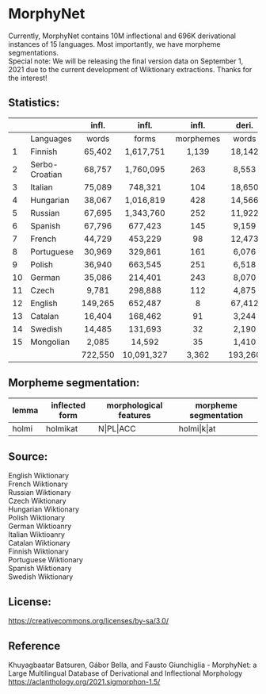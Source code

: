 # MorphyNet

Currently, MorphyNet contains 10M inflectional and 696K derivational instances of 15 languages. Most importantly, we have morpheme segmentations.  
Special note: We will be releasing the final version data on September 1, 2021 due to the current development of Wiktionary extractions. Thanks for the interest!

## Statistics:

|    |                |  infl.  |    infl.   |   infl.   |  deri.  |   deri. |   deri.   |            |
|----|----------------|:-------:|:----------:|:---------:|:-------:|--------:|:---------:|-----------:|
|    | Languages      |  words  |    forms   | morphemes |  words  |  forms  | morphemes |    total   |
| 1  | Finnish        |  65,402 |  1,617,751 |     1,139 |  18,142 |  36,843 |       446 |  1,654,594 |
| 2  | Serbo-Croatian |  68,757 |  1,760,095 |       263 |   8,553 |   4,916 |       429 |  1,765,011 |
| 3  | Italian        |  75,089 |    748,321 |       104 |  18,650 |  58,848 |       749 |    807,169 |
| 4  | Hungarian      |  38,067 |  1,016,819 |       428 |  14,566 |  28,177 |       832 |  1,044,996 |
| 5  | Russian        |  67,695 |  1,343,760 |       252 |  11,922 |  93,039 |       575 |  1,436,799 |
| 6  | Spanish        |  67,796 |    677,423 |       145 |   9,159 |  25,080 |       490 |    702,503 |
| 7  | French         |  44,729 |    453,229 |        98 |  12,473 |  72,952 |       636 |    526,181 |
| 8  | Portuguese     |  30,969 |    329,861 |       161 |   6,076 |  11,774 |       387 |    341,635 |
| 9  | Polish         |  36,940 |    663,545 |       251 |   6,518 |  58,711 |       405 |    722,256 |
| 10 | German         |  35,086 |    214,401 |       243 |   8,070 |  29,381 |       465 |    227,576 |
| 11 | Czech          |   9,781 |    298,888 |       112 |   4,875 |  32,336 |       318 |    331,224 |
| 12 | English        | 149,265 |    652,487 |         8 |  67,412 | 225,131 |     2,445 |    877,618 |
| 13 | Catalan        |  16,404 |    168,462 |        91 |   3,244 |   8,018 |       220 |    176,480 |
| 14 | Swedish        |  14,485 |    131,693 |        32 |   2,190 |   9,244 |       217 |    140,937 |
| 15 | Mongolian      |   2,085 |     14,592 |        35 |   1,410 |   1,629 |       229 |     16,221 |
|    |                | 722,550 | 10,091,327 |     3,362 | 193,260 | 696,079 |     8,843 | 10,771,200 |

## Morpheme segmentation:

| lemma |	inflected form |  morphological features | morpheme segmentation|
| --- |	--- | --- | --- |
| holmi| holmikat| N\|PL\|ACC	| holmi\|k\|at |

## Source:
English Wiktionary <br />
French Wiktionary <br />
Russian Wiktionary <br />
Czech Wiktionary <br />
Hungarian Wiktionary <br />
Polish Wiktionary <br />
German Wiktioanry <br />
Italian Wiktioanry <br />
Catalan Wiktionary <br />
Finnish Wiktionary <br />
Portuguese Wiktionary <br />
Spanish Wiktionary <br />
Swedish Wiktionary <br />


## License: 
https://creativecommons.org/licenses/by-sa/3.0/



## Reference
Khuyagbaatar Batsuren, Gábor Bella, and Fausto Giunchiglia - MorphyNet: a Large Multilingual Database of Derivational and Inflectional Morphology
https://aclanthology.org/2021.sigmorphon-1.5/

